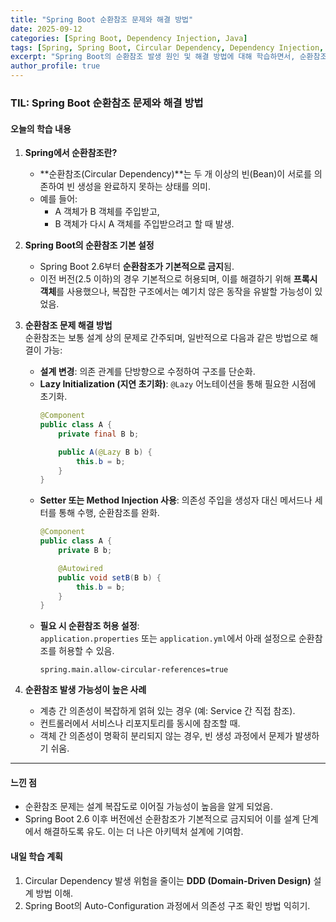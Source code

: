 ```yaml
---
title: "Spring Boot 순환참조 문제와 해결 방법"
date: 2025-09-12
categories: [Spring Boot, Dependency Injection, Java]
tags: [Spring, Spring Boot, Circular Dependency, Dependency Injection, Lazy Initialization]
excerpt: "Spring Boot의 순환참조 발생 원인 및 해결 방법에 대해 학습하면서, 순환참조를 방지하는 설계 방법과 해결 방식을 익혔다."
author_profile: true
---
```


### TIL: Spring Boot 순환참조 문제와 해결 방법

#### 오늘의 학습 내용

1. **Spring에서 순환참조란?**
   - **순환참조(Circular Dependency)**는 두 개 이상의 빈(Bean)이 서로를 의존하여 빈 생성을 완료하지 못하는 상태를 의미.
   - 예를 들어:
      - A 객체가 B 객체를 주입받고,
      - B 객체가 다시 A 객체를 주입받으려고 할 때 발생.

2. **Spring Boot의 순환참조 기본 설정**
   - Spring Boot 2.6부터 **순환참조가 기본적으로 금지**됨.
   - 이전 버전(2.5 이하)의 경우 기본적으로 허용되며, 이를 해결하기 위해 **프록시 객체**를 사용했으나, 복잡한 구조에서는 예기치 않은 동작을 유발할 가능성이 있었음.

3. **순환참조 문제 해결 방법**  
   순환참조는 보통 설계 상의 문제로 간주되며, 일반적으로 다음과 같은 방법으로 해결이 가능:
   - **설계 변경**: 의존 관계를 단방향으로 수정하여 구조를 단순화.
   - **Lazy Initialization (지연 초기화)**: `@Lazy` 어노테이션을 통해 필요한 시점에 초기화.
     ```java
     @Component
     public class A {
         private final B b;

         public A(@Lazy B b) {
             this.b = b;
         }
     }
     ```
   - **Setter 또는 Method Injection 사용**: 의존성 주입을 생성자 대신 메서드나 세터를 통해 수행, 순환참조를 완화.
     ```java
     @Component
     public class A {
         private B b;

         @Autowired
         public void setB(B b) {
             this.b = b;
         }
     }
     ```
   - **필요 시 순환참조 허용 설정**:  
     `application.properties` 또는 `application.yml`에서 아래 설정으로 순환참조를 허용할 수 있음.
     ```properties
     spring.main.allow-circular-references=true
     ```

4. **순환참조 발생 가능성이 높은 사례**
   - 계층 간 의존성이 복잡하게 얽혀 있는 경우 (예: Service 간 직접 참조).
   - 컨트롤러에서 서비스나 리포지토리를 동시에 참조할 때.
   - 객체 간 의존성이 명확히 분리되지 않는 경우, 빈 생성 과정에서 문제가 발생하기 쉬움.

---

#### 느낀 점

- 순환참조 문제는 설계 복잡도로 이어질 가능성이 높음을 알게 되었음.
- Spring Boot 2.6 이후 버전에선 순환참조가 기본적으로 금지되어 이를 설계 단계에서 해결하도록 유도. 이는 더 나은 아키텍처 설계에 기여함.

#### 내일 학습 계획
1. Circular Dependency 발생 위험을 줄이는 **DDD (Domain-Driven Design)** 설계 방법 이해.
2. Spring Boot의 Auto-Configuration 과정에서 의존성 구조 확인 방법 익히기.
